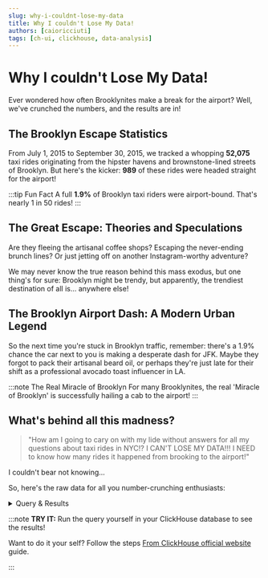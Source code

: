 ```yaml
---
slug: why-i-couldnt-lose-my-data
title: Why I couldn't Lose My Data!
authors: [caioricciuti]
tags: [ch-ui, clickhouse, data-analysis]
---
```




# Why I couldn't Lose My Data!

Ever wondered how often Brooklynites make a break for the airport? Well, we've crunched the numbers, and the results are in!

## The Brooklyn Escape Statistics

From July 1, 2015 to September 30, 2015, we tracked a whopping **52,075** taxi rides originating from the hipster havens and brownstone-lined streets of Brooklyn. But here's the kicker: **989** of these rides were headed straight for the airport!

:::tip Fun Fact
A full **1.9%** of Brooklyn taxi riders were airport-bound. That's nearly 1 in 50 rides!
:::

<!-- truncate -->

## The Great Escape: Theories and Speculations

Are they fleeing the artisanal coffee shops? Escaping the never-ending brunch lines? Or just jetting off on another Instagram-worthy adventure?

We may never know the true reason behind this mass exodus, but one thing's for sure: Brooklyn might be trendy, but apparently, the trendiest destination of all is... anywhere else!

## The Brooklyn Airport Dash: A Modern Urban Legend

So the next time you're stuck in Brooklyn traffic, remember: there's a 1.9% chance the car next to you is making a desperate dash for JFK. Maybe they forgot to pack their artisanal beard oil, or perhaps they're just late for their shift as a professional avocado toast influencer in LA.

:::note The Real Miracle of Brooklyn
For many Brooklynites, the real 'Miracle of Brooklyn' is successfully hailing a cab to the airport!
:::

## What's behind all this madness?

> "How am I going to cary on with my lide without answers for all my questions about taxi rides in NYC!? I CAN'T LOSE MY DATA!!! I NEED to know how many rides it happened from brooking to the airport!"

I couldn't bear not knowing...

So, here's the raw data for all you number-crunching enthusiasts:

<details>
<summary>Query & Results</summary>

```sql
SELECT
  MIN(pickup_datetime) AS earliest_date,
  MAX(pickup_datetime) AS latest_date,
  COUNT(*) AS total_brooklyn_rides,
  SUM(
    CASE
      WHEN dropoff_ntaname = 'Airport' THEN 1
      ELSE 0
    END
  ) AS brooklyn_to_airport_rides,
  ROUND(
    SUM(
      CASE
        WHEN dropoff_ntaname = 'Airport' THEN 1
        ELSE 0
      END
    ) * 100.0 / COUNT(*),
    2
  ) AS brooklyn_to_airport_percentage
FROM
  trips
WHERE
  pickup_ntaname IN (
    'Park Slope-Gowanus',
    'DUMBO-Vinegar Hill-Downtown Brooklyn-Boerum Hill',
    'Williamsburg',
    'Bedford',
    'North Side-South Side',
    'Brooklyn Heights-Cobble Hill',
    'Prospect Heights',
    'Clinton Hill',
    'Carroll Gardens-Columbia Street-Red Hook',
    'Bushwick South',
    'Fort Greene',
    'Crown Heights North',
    'Sunset Park West',
    'Bushwick North',
    'Greenpoint',
    'East Williamsburg',
    'Ocean Hill',
    'Stuyvesant Heights',
    'Kensington-Ocean Parkway',
    'Flatlands',
    'Bay Ridge',
    'Erasmus',
    'Crown Heights South',
    'Windsor Terrace',
    'Flatbush',
    'Dyker Heights',
    'Sunset Park East',
    'Canarsie',
    'East New York',
    'East Flatbush-Farragut',
    'Borough Park',
    'Prospect Lefferts Gardens-Wingate',
    'Seagate-Coney Island',
    'Starrett City',
    'Homecrest',
    'Midwood',
    'Cypress Hills-City Line',
    'Bath Beach',
    'Bensonhurst West',
    'Rugby-Remsen Village',
    'Ocean Parkway South',
    'East New York (Pennsylvania Ave)',
    'Madison',
    'Gravesend',
    'Bensonhurst East',
    'Sheepshead Bay-Gerritsen Beach-Manhattan Beach',
    'Georgetown-Marine Park-Bergen Beach-Mill Basin',
    'Brownsville',
    'Brighton Beach'
  )
```

```json
[
  {
    "earliest_date": "2015-07-01 00:05:52",
    "latest_date": "2015-09-30 23:51:59",
    "total_brooklyn_rides": "52075",
    "brooklyn_to_airport_rides": "989",
    "brooklyn_to_airport_percentage": 1.9
  }
]
```

</details>

:::note
**TRY IT:** Run the query yourself in your ClickHouse database to see the results!

Want to do it your self? Follow the steps [From ClickHouse official website](https://clickhouse.com/docs/en/getting-started/example-datasets/nyc-taxi) guide.

:::
